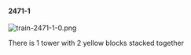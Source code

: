 #### 2471-1
![train-2471-1-0.png](https://github.com/lil-lab/nlvr/raw/master/nlvr/train/images/21/train-2471-1-0.png "train-2471-1-0.png")

There is 1 tower with 2 yellow blocks stacked together